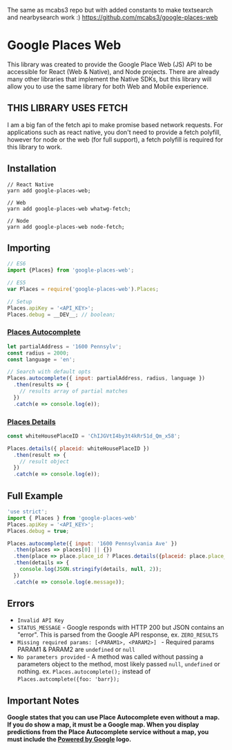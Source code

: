 The same as mcabs3 repo but with added constants to make textsearch and nearbysearch work :)
https://github.com/mcabs3/google-places-web

# Google Places Web
This library was created to provide the Google Place Web (JS) API to be accessible for React (Web & Native), and Node projects. There are already many other libraries that implement the Native SDKs, but this library will allow you to use the same library for both Web and Mobile experience.

## THIS LIBRARY USES FETCH
I am a big fan of the fetch api to make promise based network requests. For applications such as react native, you don't need to provide a fetch polyfill, however for node or the web (for full support), a fetch polyfill is required for this library to work.

## Installation

```shell
// React Native
yarn add google-places-web;

// Web
yarn add google-places-web whatwg-fetch;

// Node
yarn add google-places-web node-fetch;
```

## Importing

```javascript
// ES6
import {Places} from 'google-places-web';

// ES5
var Places = require('google-places-web').Places;

// Setup
Places.apiKey = '<API_KEY>';
Places.debug = __DEV__; // boolean;
```


### [Places Autocomplete](https://developers.google.com/places/web-service/autocomplete)
```javascript
let partialAddress = '1600 Pennsylv';
const radius = 2000;
const language = 'en';

// Search with default opts
Places.autocomplete({ input: partialAddress, radius, language })
  .then(results => {
    // results array of partial matches
  })
  .catch(e => console.log(e));
```

### [Places Details](https://developers.google.com/places/web-service/details)
```javascript
const whiteHousePlaceID = 'ChIJGVtI4by3t4kRr51d_Qm_x58';

Places.details({ placeid: whiteHousePlaceID })
  .then(result => {
    // result object
  })
  .catch(e => console.log(e));
```

## Full Example

```javascript
'use strict';
import { Places } from 'google-places-web'
Places.apiKey = '<API_KEY>';
Places.debug = true;

Places.autocomplete({ input: '1600 Pennsylvania Ave' })
  .then(places => places[0] || {})
  .then(place => place.place_id ? Places.details({placeid: place.place_id}) : {})
  .then(details => {
    console.log(JSON.stringify(details, null, 2));
  })
  .catch(e => console.log(e.message));
```

## Errors
- `Invalid API Key`
- `STATUS_MESSAGE` - Google responds with HTTP 200 but JSON contains an "error". This is parsed from the Google API response, ex. `ZERO_RESULTS`
- `Missing required params: [<PARAM1>, <PARAM2>] ` - Required params PARAM1 & PARAM2 are `undefined` or `null`
- `No parameters provided` - A method was called without passing a parameters object to the method, most likely passed `null`, `undefined` or nothing. ex. `Places.autocomplete();` instead of `Places.autcomplete({foo: 'barr});`

## Important Notes
**Google states that you can use Place Autocomplete even without a map. If you do show a map, it must be a Google map. When you display predictions from the Place Autocomplete service without a map, you must include the [Powered by Google](https://developers.google.com/places/web-service/policies#logo_requirements) logo.**
